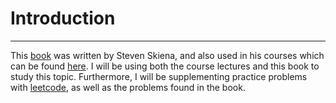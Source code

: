 # Introduction
---

This [book](https://mimoza.marmara.edu.tr/~msakalli/cse706_12/SkienaTheAlgorithmDesignManual.pdf) was written by Steven Skiena, and also used in his courses which can be found [here](https://www3.cs.stonybrook.edu/~skiena/373/videos/). I will be using both the course lectures and this book to study this topic. Furthermore, I will be supplementing practice problems with [leetcode](https://leetcode.com/), as well as the problems found in the book.